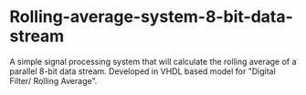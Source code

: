 # Rolling-average-system-8-bit-data-stream
A simple signal processing system that will calculate the rolling average of a parallel 8-bit data stream. Developed in VHDL based model for "Digital Filter/ Rolling Average".
